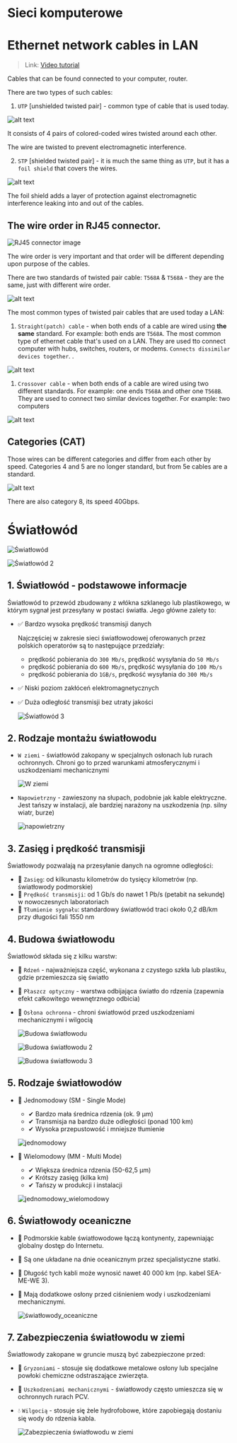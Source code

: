 # Sieci komputerowe

# Ethernet network cables in LAN

> Link: [Video tutorial](https://www.youtube.com/watch?v=_NX99ad2FUA&t=82s&ab_channel=PowerCertAnimatedVideos)

Cables that can be found connected to your computer, router.

There are two types of such cables:

1) `UTP` [unshielded twisted pair] - common type of cable that is used today.

![alt text](./img/image.png)

It consists of 4 pairs of colored-coded wires twisted around each other.

The wire are twisted to prevent electromagnetic interference.

2) `STP` [shielded twisted pair] - it is much the same thing as `UTP`, but it has a `foil shield` that covers the wires.

![alt text](./img/image-1.png)

The foil shield adds a layer of protection against electromagnetic interference leaking into and out of the cables.

## The wire order in RJ45 connector.

![RJ45 connector image](./img/image-2.png)

The wire order is very important and that order will be different depending upon purpose of the cables.

There are two standards of twisted pair cable: `T568A` & `T568A` - they are the same, just with different wire order.

![alt text](./img/image-3.png)

The most common types of twisted pair cables that are used today a LAN:

1) `Straight(patch) cable` - when both ends of a cable are wired using __the same__ standard. For example: both ends are `T568A`. The most common type of ethernet cable that's used on a LAN. They are used tto connect computer with hubs, switches, routers, or modems. `Connects dissimilar devices together`. .

![alt text](./img/image-4.png)

1) `Crossover cable` - when both ends of a cable are wired using two different standards. For example: one ends `T568A` and other one `T568B`. They are used to connect two similar devices together. For example: two computers

![alt text](./img/image-5.png)

## Categories (CAT)

Those wires can be different categories and differ from each other by speed. Categories 4 and 5 are no longer standard, but from 5e cables are a standard.

![alt text](./img/image-6.png)

There are also category 8, its speed 40Gbps.

# Światłowód

![Światłowód](./img/światłowód_1.png)

![Światłowód 2](./img/światłowód_2.png)

## 1. Światłowód - podstawowe informacje

Światłowód to przewód zbudowany z włókna szklanego lub plastikowego, w którym sygnał jest przesyłany w postaci światła. Jego główne zalety to:

- ✅ Bardzo wysoka prędkość transmisji danych

    Najczęściej w zakresie sieci światłowodowej oferowanych przez polskich operatorów są to następujące przedziały: 

    - prędkość pobierania do `300 Mb/s`, prędkość wysyłania do `50 Mb/s`
    - prędkość pobierania do `600 Mb/s`, prędkość wysyłania do `100 Mb/s`
    - prędkość pobierania do `1GB/s`, prędkość wysyłania do `300 Mb/s`

- ✅ Niski poziom zakłóceń elektromagnetycznych
- ✅ Duża odległość transmisji bez utraty jakości

    ![Światłowód 3](./img/światłowód_3.png)

## 2. Rodzaje montażu światłowodu

- `W ziemi` - światłowód zakopany w specjalnych osłonach lub rurach ochronnych. Chroni go to przed warunkami atmosferycznymi i uszkodzeniami mechanicznymi

    ![W ziemi](./img/w_ziemi.png)

- `Napowietrzny` - zawieszony na słupach, podobnie jak kable elektryczne. Jest tańszy w instalacji, ale bardziej narażony na uszkodzenia (np. silny wiatr, burze)

    ![napowietrzny](./img/napowietrzny.png)

## 3. Zasięg i prędkość transmisji

Światłowody pozwalają na przesyłanie danych na ogromne odległości:

- 📌 `Zasięg`: od kilkunastu kilometrów do tysięcy kilometrów (np. światłowody podmorskie)
- 📌 `Prędkość transmisji`: od 1 Gb/s do nawet 1 Pb/s (petabit na sekundę) w nowoczesnych laboratoriach
- 📌 `Tłumienie sygnału`: standardowy światłowód traci około 0,2 dB/km przy długości fali 1550 nm

## 4. Budowa światłowodu

Światłowód składa się z kilku warstw:

- 🔹 `Rdzeń` - najważniejsza część, wykonana z czystego szkła lub plastiku, gdzie przemieszcza się światło
- 🔹 `Płaszcz optyczny` - warstwa odbijająca światło do rdzenia (zapewnia efekt całkowitego wewnętrznego odbicia)
- 🔹 `Osłona ochronna` - chroni światłowód przed uszkodzeniami mechanicznymi i wilgocią

    ![Budowa światłowodu](./img/budowa_światłowodu.png)

    ![Budowa światłowodu 2](./img/budowa_światłowodu_2.png)

    ![Budowa światłowodu 3](./img/budowa_światłowodu_3.png)

## 5. Rodzaje światłowodów

- 🔸 Jednomodowy (SM - Single Mode)
    - ✔ Bardzo mała średnica rdzenia (ok. 9 µm)
    - ✔ Transmisja na bardzo duże odległości (ponad 100 km)
    - ✔ Wysoka przepustowość i mniejsze tłumienie

    ![jednomodowy](./img/jednomodowy.png)

- 🔸 Wielomodowy (MM - Multi Mode)
    - ✔ Większa średnica rdzenia (50-62,5 µm)
    - ✔ Krótszy zasięg (kilka km)
    - ✔ Tańszy w produkcji i instalacji

    ![jednomodowy_wielomodowy](./img/jednomodowy_wielomodowy.png)

## 6. Światłowody oceaniczne

- 🔵 Podmorskie kable światłowodowe łączą kontynenty, zapewniając globalny dostęp do Internetu.
- 🔵 Są one układane na dnie oceanicznym przez specjalistyczne statki.
- 🔵 Długość tych kabli może wynosić nawet 40 000 km (np. kabel SEA-ME-WE 3).
- 🔵 Mają dodatkowe osłony przed ciśnieniem wody i uszkodzeniami mechanicznymi.

    ![światłowody_oceaniczne](./img/światłowody_oceaniczne.png)

## 7. Zabezpieczenia światłowodu w ziemi

Światłowody zakopane w gruncie muszą być zabezpieczone przed:

- 🐀 `Gryzoniami` - stosuje się dodatkowe metalowe osłony lub specjalne powłoki chemiczne odstraszające zwierzęta.
- 🚜 `Uszkodzeniami mechanicznymi` - światłowody często umieszcza się w ochronnych rurach PCV.
- 💧 `Wilgocią` - stosuje się żele hydrofobowe, które zapobiegają dostaniu się wody do rdzenia kabla.

    ![Zabezpieczenia światłowodu w ziemi](./img/zabezpieczenia_światłowodu_w_ziemi.png)